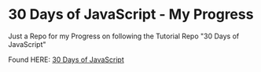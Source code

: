 # 30 Days of JavaScript - My Progress

Just a Repo for my Progress on following the Tutorial Repo "30 Days of JavaScript"

Found HERE:
[30 Days of JavaScript](https://github.com/Asabeneh/30-Days-Of-JavaScript "30 Days of JavaScript")
